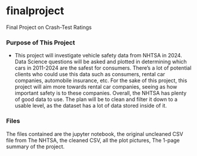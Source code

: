 # finalproject
Final Project on Crash-Test Ratings

### Purpose of This Project

- This project will investigate vehicle safety data from NHTSA in 2024. Data Science questions will be asked and plotted in determining which cars in 2011-2024 are the safest for consumers. There’s a lot of potential clients who could use this data such as consumers, rental car companies, automobile insurance, etc. For the sake of this project, this project will aim more towards rental car companies, seeing as how important safety is to these companies. Overall, the NHTSA has plenty of good data to use. The plan will be to clean and filter it down to a usable level, as the dataset has a lot of data stored inside of it.

### Files

The files contained are the jupyter notebook, the original uncleaned CSV file from The NHTSA, the cleaned CSV, all the plot pictures, The 1-page summary of the project.
